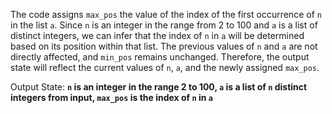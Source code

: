 The code assigns `max_pos` the value of the index of the first occurrence of `n` in the list `a`. Since `n` is an integer in the range from 2 to 100 and `a` is a list of distinct integers, we can infer that the index of `n` in `a` will be determined based on its position within that list. The previous values of `n` and `a` are not directly affected, and `min_pos` remains unchanged. Therefore, the output state will reflect the current values of `n`, `a`, and the newly assigned `max_pos`.

Output State: **`n` is an integer in the range 2 to 100, `a` is a list of `n` distinct integers from input, `max_pos` is the index of `n` in `a`**